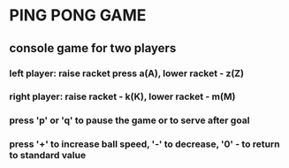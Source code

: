 # PING PONG GAME
## console game for two players
### left player: raise racket press a(A), lower racket - z(Z)
### right player: raise racket - k(K), lower racket - m(M)
### press 'p' or 'q' to pause the game or to serve after goal
### press '+' to increase ball speed, '-' to decrease, '0' - to return to standard value